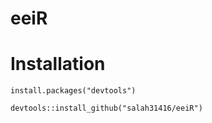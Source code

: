# eeiR 

# Installation

	install.packages("devtools")

	devtools::install_github("salah31416/eeiR")
